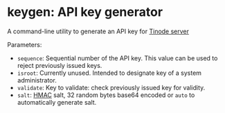 # keygen: API key generator

A command-line utility to generate an API key for [Tinode server](../server/)

Parameters:

 * `sequence`: Sequential number of the API key. This value can be used to reject previously issued keys.
 * `isroot`: Currently unused. Intended to designate key of a system administrator.
 * `validate`: Key to validate: check previously issued key for validity.
 * `salt`: [HMAC](https://en.wikipedia.org/wiki/HMAC) salt, 32 random bytes base64 encoded or `auto` to automatically generate salt.
